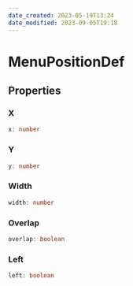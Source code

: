 ```yaml
---
date_created: 2023-05-19T13:24
date_modified: 2023-09-05T19:18
---
```

# MenuPositionDef

## Properties

### X

```ts
x: number
```

### Y

```ts
y: number
```

### Width

```ts
width: number
```

### Overlap

```ts
overlap: boolean
```

### Left

```ts
left: boolean
```
